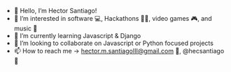 - 👋 Hello, I’m Hector Santiago!
- 👀 I’m interested in software 💻, Hackathons 🧑‍💻, video games 🎮, and music 🎵
- 🌱 I’m currently learning Javascript & Django
- 💞️ I’m looking to collaborate on Javascript or Python focused projects
- 📫 How to reach me -> hector.m.santiagoIII@gmail.com 📩, @hecsantiago 🌄

<!---
hectorsantiago5/hectorsantiago5 is a ✨ special ✨ repository because its `README.md` (this file) appears on your GitHub profile.
You can click the Preview link to take a look at your changes.
--->
